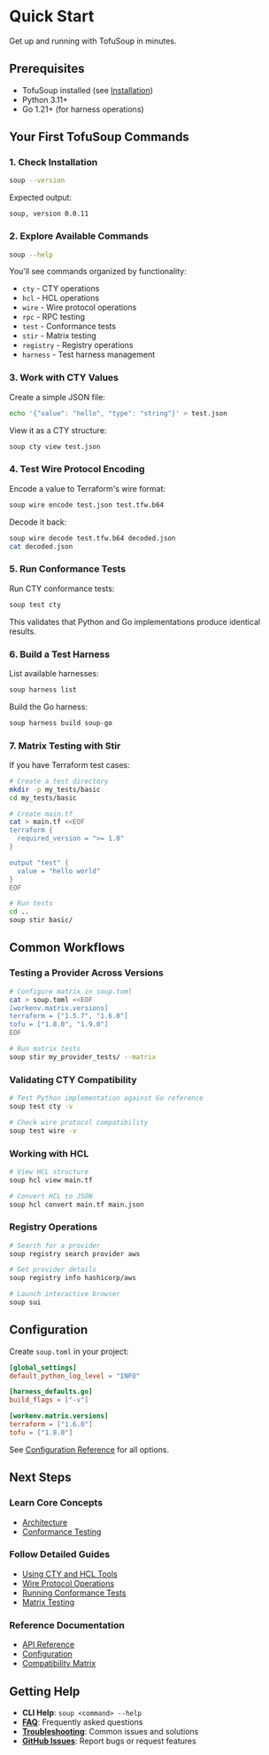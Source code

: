 # Quick Start

Get up and running with TofuSoup in minutes.

## Prerequisites

- TofuSoup installed (see [Installation](installation.md))
- Python 3.11+
- Go 1.21+ (for harness operations)

## Your First TofuSoup Commands

### 1. Check Installation

```bash
soup --version
```

Expected output:
```
soup, version 0.0.11
```

### 2. Explore Available Commands

```bash
soup --help
```

You'll see commands organized by functionality:
- `cty` - CTY operations
- `hcl` - HCL operations
- `wire` - Wire protocol operations
- `rpc` - RPC testing
- `test` - Conformance tests
- `stir` - Matrix testing
- `registry` - Registry operations
- `harness` - Test harness management

### 3. Work with CTY Values

Create a simple JSON file:

```bash
echo '{"value": "hello", "type": "string"}' > test.json
```

View it as a CTY structure:

```bash
soup cty view test.json
```

### 4. Test Wire Protocol Encoding

Encode a value to Terraform's wire format:

```bash
soup wire encode test.json test.tfw.b64
```

Decode it back:

```bash
soup wire decode test.tfw.b64 decoded.json
cat decoded.json
```

### 5. Run Conformance Tests

Run CTY conformance tests:

```bash
soup test cty
```

This validates that Python and Go implementations produce identical results.

### 6. Build a Test Harness

List available harnesses:

```bash
soup harness list
```

Build the Go harness:

```bash
soup harness build soup-go
```

### 7. Matrix Testing with Stir

If you have Terraform test cases:

```bash
# Create a test directory
mkdir -p my_tests/basic
cd my_tests/basic

# Create main.tf
cat > main.tf <<EOF
terraform {
  required_version = ">= 1.0"
}

output "test" {
  value = "hello world"
}
EOF

# Run tests
cd ..
soup stir basic/
```

## Common Workflows

### Testing a Provider Across Versions

```bash
# Configure matrix in soup.toml
cat > soup.toml <<EOF
[workenv.matrix.versions]
terraform = ["1.5.7", "1.6.0"]
tofu = ["1.8.0", "1.9.0"]
EOF

# Run matrix tests
soup stir my_provider_tests/ --matrix
```

### Validating CTY Compatibility

```bash
# Test Python implementation against Go reference
soup test cty -v

# Check wire protocol compatibility
soup test wire -v
```

### Working with HCL

```bash
# View HCL structure
soup hcl view main.tf

# Convert HCL to JSON
soup hcl convert main.tf main.json
```

### Registry Operations

```bash
# Search for a provider
soup registry search provider aws

# Get provider details
soup registry info hashicorp/aws

# Launch interactive browser
soup sui
```

## Configuration

Create `soup.toml` in your project:

```toml
[global_settings]
default_python_log_level = "INFO"

[harness_defaults.go]
build_flags = ["-v"]

[workenv.matrix.versions]
terraform = ["1.6.0"]
tofu = ["1.8.0"]
```

See [Configuration Reference](../reference/configuration.md) for all options.

## Next Steps

### Learn Core Concepts
- [Architecture](../core-concepts/architecture.md)
- [Conformance Testing](../core-concepts/conformance-testing.md)

### Follow Detailed Guides
- [Using CTY and HCL Tools](../guides/cli-usage/03-using-cty-and-hcl-tools.md)
- [Wire Protocol Operations](../guides/cli-usage/wire-protocol.md)
- [Running Conformance Tests](../guides/testing/01-running-conformance-tests.md)
- [Matrix Testing](../guides/cli-usage/matrix-testing.md)

### Reference Documentation
- [API Reference](../reference/api/index.md)
- [Configuration](../reference/configuration.md)
- [Compatibility Matrix](../reference/compatibility-matrix.md)

## Getting Help

- **CLI Help**: `soup <command> --help`
- **[FAQ](../faq.md)**: Frequently asked questions
- **[Troubleshooting](../troubleshooting.md)**: Common issues and solutions
- **[GitHub Issues](https://github.com/provide-io/tofusoup/issues)**: Report bugs or request features
